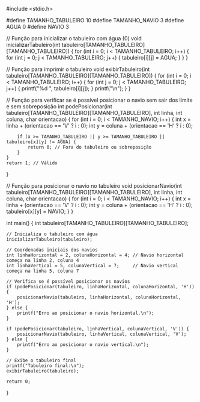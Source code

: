 #include <stdio.h>

#define TAMANHO_TABULEIRO 10
#define TAMANHO_NAVIO 3
#define AGUA 0
#define NAVIO 3

// Função para inicializar o tabuleiro com água (0)
void inicializarTabuleiro(int tabuleiro[TAMANHO_TABULEIRO][TAMANHO_TABULEIRO]) {
    for (int i = 0; i < TAMANHO_TABULEIRO; i++) {
        for (int j = 0; j < TAMANHO_TABULEIRO; j++) {
            tabuleiro[i][j] = AGUA;
        }
    }
}

// Função para imprimir o tabuleiro
void exibirTabuleiro(int tabuleiro[TAMANHO_TABULEIRO][TAMANHO_TABULEIRO]) {
    for (int i = 0; i < TAMANHO_TABULEIRO; i++) {
        for (int j = 0; j < TAMANHO_TABULEIRO; j++) {
            printf("%d ", tabuleiro[i][j]);
        }
        printf("\n");
    }
}

// Função para verificar se é possível posicionar o navio sem sair dos limite e sem sobreposição
int podePosicionar(int tabuleiro[TAMANHO_TABULEIRO][TAMANHO_TABULEIRO], int linha, int coluna, char orientacao) {
    for (int i = 0; i < TAMANHO_NAVIO; i++) {
        int x = linha + (orientacao == 'V' ? i : 0);
        int y = coluna + (orientacao == 'H' ? i : 0);

        if (x >= TAMANHO_TABULEIRO || y >= TAMANHO_TABULEIRO || tabuleiro[x][y] != AGUA) {
            return 0; // Fora do tabuleiro ou sobreposição
        }
    }
    return 1; // Válido
}

// Função para posicionar o navio no tabuleiro
void posicionarNavio(int tabuleiro[TAMANHO_TABULEIRO][TAMANHO_TABULEIRO], int linha, int coluna, char orientacao) {
    for (int i = 0; i < TAMANHO_NAVIO; i++) {
        int x = linha + (orientacao == 'V' ? i : 0);
        int y = coluna + (orientacao == 'H' ? i : 0);
        tabuleiro[x][y] = NAVIO;
    }
}

int main() {
    int tabuleiro[TAMANHO_TABULEIRO][TAMANHO_TABULEIRO];

    // Inicializa o tabuleiro com água
    inicializarTabuleiro(tabuleiro);

    // Coordenadas iniciais dos navios
    int linhaHorizontal = 2, colunaHorizontal = 4; // Navio horizontal começa na linha 2, coluna 4
    int linhaVertical = 5, colunaVertical = 7;     // Navio vertical começa na linha 5, coluna 7

    // Verifica se é possível posicionar os navios
    if (podePosicionar(tabuleiro, linhaHorizontal, colunaHorizontal, 'H')) {
        posicionarNavio(tabuleiro, linhaHorizontal, colunaHorizontal, 'H');
    } else {
        printf("Erro ao posicionar o navio horizontal.\n");
    }

    if (podePosicionar(tabuleiro, linhaVertical, colunaVertical, 'V')) {
        posicionarNavio(tabuleiro, linhaVertical, colunaVertical, 'V');
    } else {
        printf("Erro ao posicionar o navio vertical.\n");
    }

    // Exibe o tabuleiro final
    printf("Tabuleiro final:\n");
    exibirTabuleiro(tabuleiro);

    return 0;
}
